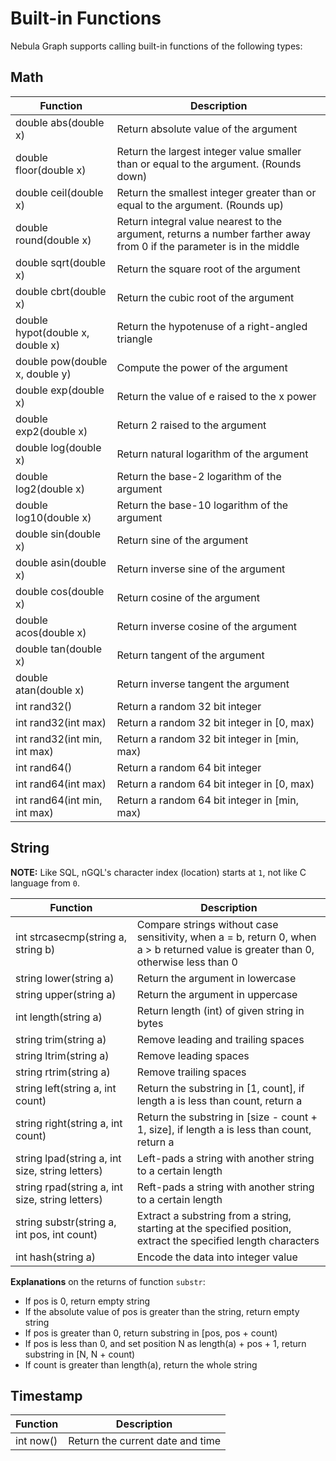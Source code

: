 # Built-in Functions

Nebula Graph supports calling built-in functions of the following types:

## Math

Function| Description |
----  |  ----|
double abs(double x) | Return absolute value of the argument |
double floor(double x) | Return the largest integer value smaller than or equal to the argument. (Rounds down)|
double ceil(double x) | Return the smallest integer greater than or equal to the argument. (Rounds up) |
double round(double x) | Return integral value nearest to the argument, returns a number farther away from 0 if the parameter is in the middle|
double sqrt(double x) | Return the square root of the argument |
double cbrt(double x) | Return the cubic root of the argument |
double hypot(double x, double x) | Return the hypotenuse of a right-angled triangle |
double pow(double x, double y) | Compute the power of the argument |
double exp(double x) | Return the value of e raised to the x power |
double exp2(double x) | Return 2 raised to the argument |
double log(double x) | Return natural logarithm of the argument |
double log2(double x) | Return the base-2 logarithm of the argument |
double log10(double x) | Return the base-10 logarithm of the argument |
double sin(double x) | Return sine of the argument |
double asin(double x) | Return inverse sine of the argument|
double cos(double x) | Return cosine of the argument |
double acos(double x) | Return inverse cosine of the argument |
double tan(double x) | Return tangent of the argument |
double atan(double x) | Return inverse tangent the argument |
int rand32() | Return a random 32 bit integer |
int rand32(int max) | Return a random 32 bit integer in [0, max)  |
int rand32(int min, int max) | Return a random 32 bit integer in [min, max)|
int rand64() | Return a random 64 bit integer |
int rand64(int max) | Return a random 64 bit integer in [0, max) |
int rand64(int min, int max) | Return a random 64 bit integer in [min, max)|

## String

**NOTE:** Like SQL, nGQL's character index (location) starts at `1`, not like C language from `0`.

Function| Description |
----  |  ----|
int strcasecmp(string a, string b) | Compare strings without case sensitivity, when a = b, return 0, when a > b returned value is greater than 0, otherwise less than 0 |
string lower(string a) | Return the argument in lowercase |
string upper(string a) | Return the argument in uppercase |
int length(string a) | Return length (int) of given string in bytes |
string trim(string a) | Remove leading and trailing spaces |
string ltrim(string a) | Remove leading spaces |
string rtrim(string a) | Remove trailing spaces |
string left(string a, int count) | Return the substring in [1, count], if length a is less than count, return a |
string right(string a, int count) | Return the substring in [size - count + 1, size], if length a is less than count, return a |
string lpad(string a, int size, string letters) | Left-pads a string with another string to a certain length|
string rpad(string a, int size, string letters)| Reft-pads a string with another string to a certain length  |
string substr(string a, int pos, int count) | Extract a substring from a string, starting at the specified position, extract the specified length characters |
int hash(string a) | Encode the data into integer value |

**Explanations** on the returns of function `substr`:

- If pos is 0, return empty string
- If the absolute value of pos is greater than the string, return empty string
- If pos is greater than 0, return substring in [pos, pos + count)
- If pos is less than 0, and set position N as length(a) + pos + 1, return substring in [N, N + count)
- If count is greater than length(a), return the whole string

## Timestamp

Function| Description |
----  |  ----|
int now()  |Return the current date and time |
